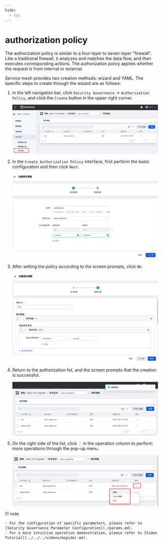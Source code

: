 ```yaml
---
hide:
  - toc
---
```


# authorization policy

The authorization policy is similar to a four-layer to seven-layer "firewall". Like a traditional firewall, it analyzes and matches the data flow, and then executes corresponding actions. The authorization policy applies whether the request is from internal or external.

Service mesh provides two creation methods: wizard and YAML. The specific steps to create through the wizard are as follows:

1. In the left navigation bar, click `Security Governance` -> `Authorization Policy`, and click the `Create` button in the upper right corner.

    ![create](../../images/authorize01.png)

2. In the `Create Authorization Policy` interface, first perform the basic configuration and then click `Next`.

    ![create](../../images/authorize02.png)

3. After setting the policy according to the screen prompts, click `OK`.

    ![create](../../images/authorize03.png)

4. Return to the authorization list, and the screen prompts that the creation is successful.

    ![create](../../images/authorize04.png)

5. On the right side of the list, click `⋮` in the operation column to perform more operations through the pop-up menu.

    ![create](../../images/authorize05.png)

!!! note

    - For the configuration of specific parameters, please refer to [Security Governance Parameter Configuration](./params.md).
    - For a more intuitive operation demonstration, please refer to [Video Tutorial](../../../videos/mspider.md).